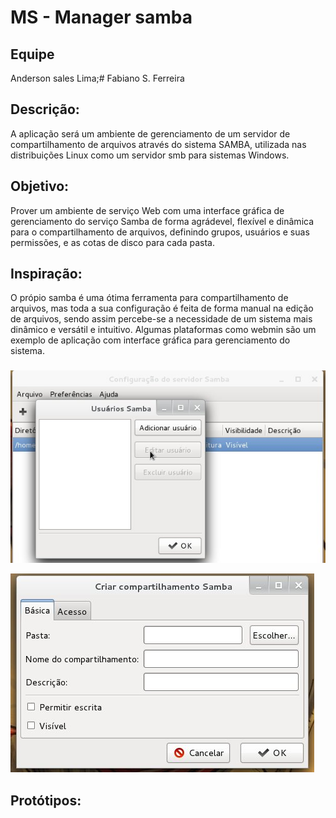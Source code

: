 # MS - Manager samba

## Equipe

Anderson sales Lima;#
Fabiano S. Ferreira

## Descrição:

A aplicação será um ambiente de gerenciamento de um servidor de compartilhamento de arquivos através do sistema SAMBA, utilizada nas distribuições Linux como um servidor smb para sistemas Windows. 

## Objetivo:

Prover um ambiente de serviço Web com uma interface gráfica de gerenciamento do serviço Samba de forma agrádevel, flexível e dinâmica para o compartilhamento de arquivos, definindo grupos, usuários e suas permissões, e as cotas de disco para cada pasta.

## Inspiração:

O própio samba é uma ótima ferramenta para compartilhamento de arquivos, 
mas toda a sua configuração é feita de forma manual na edição de arquivos, 
sendo assim percebe-se a necessidade de um sistema mais dinâmico e versátil
e intuitivo. Algumas plataformas como webmin são um exemplo de aplicação com interface gráfica para gerenciamento do sistema.

### 

![imagem samba](img/samba-adicionar-usuario.jpg)

![imagem2 samba](img/samba-config.jpg)

## Protótipos:
